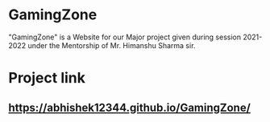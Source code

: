 # GamingZone
"GamingZone" is a Website for our Major project given during session 2021-2022 under the Mentorship of Mr. Himanshu Sharma sir.  

# Project link
## https://abhishek12344.github.io/GamingZone/
